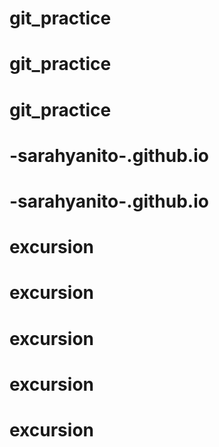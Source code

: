 # git_practice
# git_practice
# git_practice
# -sarahyanito-.github.io
# -sarahyanito-.github.io
# excursion
# excursion
# excursion
# excursion
# excursion
